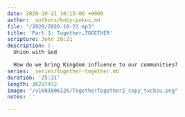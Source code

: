 ```yaml
---
date: 2020-10-21 10:15:06 +0000
author: _authors/koby-pokus.md
file: "/2020/2020-10-21.mp3"
title: 'Part 3: Together…TOGETHER'
scripture: John 20:21
description: |-
  Union with God

  How do we bring Kingdom influence to our communities?
series: _series/together-together.md
duration: '25:31'
length: 36297472
image: "/v1603806126/TogetherTogether2_copy_txcksu.png"
notes: ''

---
```

